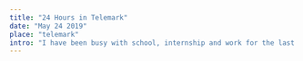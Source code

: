 ```yaml
---
title: "24 Hours in Telemark"
date: "May 24 2019"
place: "telemark"
intro: "I have been busy with school, internship and work for the last few weeks--- so to destress and feel a little bit of tranquility for a while, I searched through AirBnb. Luckily I saw a very interesting cabin to stay for the weekend and to my surprise, it was just a few hours away from Oslo."
---
```


